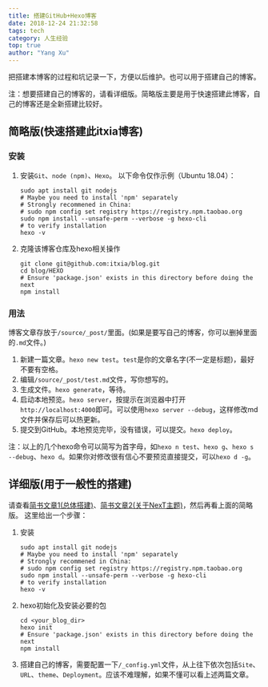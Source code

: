 ```yaml
---
title: 搭建GitHub+Hexo博客
date: 2018-12-24 21:32:58
tags: tech
category: 人生经验
top: true
author: "Yang Xu"
---
```


把搭建本博客的过程和坑记录一下，方便以后维护。也可以用于搭建自己的博客。

<!--more-->

注：想要搭建自己的博客的，请看详细版。简略版主要是用于快速搭建此博客，自己的博客还是全新搭建比较好。

## 简略版(快速搭建此itxia博客)

### 安装
1. 安装`` Git ``、`` node (npm) ``、`` Hexo ``。
   以下命令仅作示例（Ubuntu 18.04）：
   ```shell
   sudo apt install git nodejs
   # Maybe you need to install 'npm' separately
   # Strongly recommened in China:
   # sudo npm config set registry https://registry.npm.taobao.org
   sudo npm install --unsafe-perm --verbose -g hexo-cli
   # to verify installation
   hexo -v
   ```
1. 克隆该博客仓库及hexo相关操作
   ```shell
   git clone git@github.com:itxia/blog.git
   cd blog/HEXO
   # Ensure 'package.json' exists in this directory before doing the next
   npm install
   ```
   <!-- 1. `` npm ls --depth 0 ``，会提示缺少一大堆东西，用`` npm install --save xxx ``安装完成；不过似乎只要安装`` install.sh ``里的东西就够了，如果你的网速很快也可以一个个慢慢装。-->

### 用法
博客文章存放于`` /source/_post/ ``里面。(如果是要写自己的博客，你可以删掉里面的`` .md ``文件。)

1. 新建一篇文章。`` hexo new test ``。`` test ``是你的文章名字(不一定是标题)，最好不要有空格。
1. 编辑`` /source/_post/test.md ``文件，写你想写的。
1. 生成文件。`` hexo generate ``，等待。
1. 启动本地预览。`` hexo server ``，按提示在浏览器中打开`` http://localhost:4000 ``即可。可以使用`` hexo server --debug ``，这样修改md文件并保存后可以热更新。
1. 提交到GitHub。本地预览完毕，没有错误，可以提交。`` hexo deploy ``。

注：以上的几个hexo命令可以简写为首字母，如`` hexo n test ``、`` hexo g ``、`` hexo s --debug ``、`` hexo d ``。如果你对修改很有信心不要预览直接提交，可以`` hexo d -g ``。

## 详细版(用于一般性的搭建)
请查看[简书文章1(总体搭建)](https://www.jianshu.com/p/465830080ea9)、[简书文章2(关于NexT主题)](https://www.jianshu.com/p/5d5931289c09)，然后再看上面的简略版。
这里给出一个步骤：
1. 安装
   ```shell
   sudo apt install git nodejs
   # Maybe you need to install 'npm' separately
   # Strongly recommened in China:
   # sudo npm config set registry https://registry.npm.taobao.org
   sudo npm install --unsafe-perm --verbose -g hexo-cli
   # to verify installation
   hexo -v
   ```
1. hexo初始化及安装必要的包
   ```shell
   cd <your_blog_dir>
   hexo init
   # Ensure 'package.json' exists in this directory before doing the next
   npm install
   ```
1. 搭建自己的博客，需要配置一下`` /_config.yml ``文件，从上往下依次包括`` Site ``、`` URL ``、`` theme ``、`` Deployment ``。应该不难理解，如果不懂可以看上述两篇文章。
